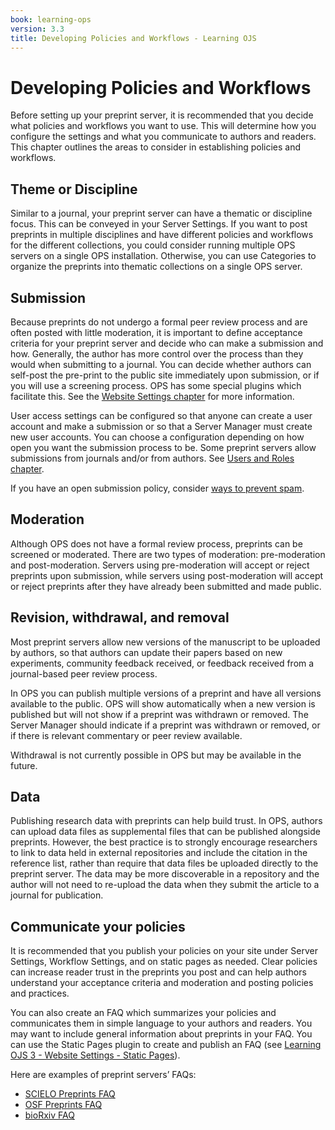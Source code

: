 ```yaml
---
book: learning-ops
version: 3.3
title: Developing Policies and Workflows - Learning OJS
---
```

# Developing Policies and Workflows

Before setting up your preprint server, it is recommended that you decide what policies and workflows you want to use. This will determine how you configure the settings and what you communicate to authors and readers. This chapter outlines the areas to consider in establishing policies and workflows.

## Theme or Discipline

Similar to a journal, your preprint server can have a thematic or discipline focus. This can be conveyed in your Server Settings. If you want to post preprints in multiple disciplines and have different policies and workflows for the different collections, you could consider running multiple OPS servers on a single OPS installation. Otherwise, you can use Categories to organize the preprints into thematic collections on a single OPS server.

## Submission

Because preprints do not undergo a formal peer review process and are often posted with little moderation, it is important to define acceptance criteria for your preprint server and decide who can make a submission and how. Generally, the author has more control over the process than they would when submitting to a journal. You can decide whether authors can self-post the pre-print to the public site immediately upon submission, or if you will use a screening process. OPS has some special plugins which facilitate this. See the [Website Settings chapter](./setup#website-settings) for more information.

User access settings can be configured so that anyone can create a user account and make a submission or so that a Server Manager must create new user accounts. You can choose a configuration depending on how open you want the submission process to be. Some preprint servers allow submissions from journals and/or from authors. See [Users and Roles chapter](./users-roles).

If you have an open submission policy, consider [ways to prevent spam](/admin-guide/en/securing-your-system#managing-spam).

## Moderation

Although OPS does not have a formal review process, preprints can be screened or moderated. There are two types of moderation: pre-moderation and post-moderation. Servers using pre-moderation will accept or reject preprints upon submission, while servers using post-moderation will accept or reject preprints after they have already been submitted and made public.

## Revision, withdrawal, and removal

Most preprint servers allow new versions of the manuscript to be uploaded by authors, so that authors can update their papers based on new experiments, community feedback received, or feedback received from a journal-based peer review process.

In OPS you can publish multiple versions of a preprint and have all versions available to the public. OPS will show automatically when a new version is published but will not show if a preprint was withdrawn or removed. The Server Manager should indicate if a preprint was withdrawn or removed, or if there is relevant commentary or peer review available.

Withdrawal is not currently possible in OPS but may be available in the future.

## Data

Publishing research data with preprints can help build trust. In OPS, authors can upload data files as supplemental files that can be published alongside preprints. However, the best practice is to strongly encourage researchers to link to data held in external repositories and include the citation in the reference list, rather than require that data files be uploaded directly to the preprint server. The data may be more discoverable in a repository and the author will not need to re-upload the data when they submit the article to a journal for publication.

## Communicate your policies

It is recommended that you publish your policies on your site under Server Settings, Workflow Settings, and on static pages as needed. Clear policies can increase reader trust in the preprints you post and can help authors understand your acceptance criteria and moderation and posting policies and practices.

You can also create an FAQ which summarizes your policies and communicates them in simple language to your authors and readers. You may want to include general information about preprints in your FAQ. You can use the Static Pages plugin to create and publish an FAQ (see [Learning OJS 3 - Website Settings - Static Pages](/learning-ojs/en/settings-website#static-pages)).

Here are examples of preprint servers’ FAQs:

- [SCIELO Preprints FAQ](https://preprints.scielo.org/index.php/scielo/faq)
- [OSF Preprints FAQ](https://help.osf.io/hc/en-us/articles/360019930493-Preprint-FAQs)
- [bioRxiv FAQ](https://www.biorxiv.org/about/FAQ)
